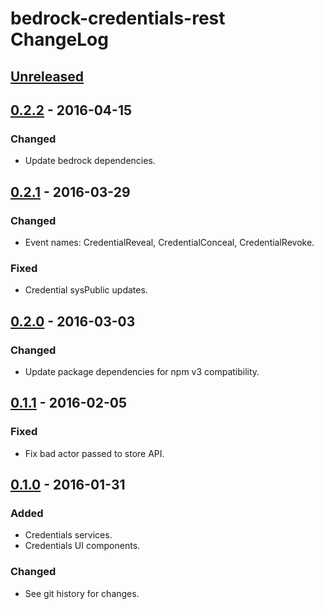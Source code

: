 # bedrock-credentials-rest ChangeLog

## [Unreleased]

## [0.2.2] - 2016-04-15

### Changed
- Update bedrock dependencies.

## [0.2.1] - 2016-03-29

### Changed
- Event names: CredentialReveal, CredentialConceal, CredentialRevoke.

### Fixed
- Credential sysPublic updates.

## [0.2.0] - 2016-03-03

### Changed
- Update package dependencies for npm v3 compatibility.

## [0.1.1] - 2016-02-05

### Fixed
- Fix bad actor passed to store API.

## [0.1.0] - 2016-01-31

### Added
- Credentials services.
- Credentials UI components.

### Changed
- See git history for changes.

[Unreleased]: https://github.com/digitalbazaar/bedrock-credentials-rest/compare/0.2.2...HEAD
[0.2.2]: https://github.com/digitalbazaar/bedrock-credentials-rest/compare/0.2.1...0.2.2
[0.2.1]: https://github.com/digitalbazaar/bedrock-credentials-rest/compare/0.2.0...0.2.1
[0.2.0]: https://github.com/digitalbazaar/bedrock-credentials-rest/compare/0.1.1...0.2.0
[0.1.1]: https://github.com/digitalbazaar/bedrock-credentials-rest/compare/0.1.0...0.1.1
[0.1.0]: https://github.com/digitalbazaar/bedrock-credentials-rest/compare/0.0.0...0.1.0

